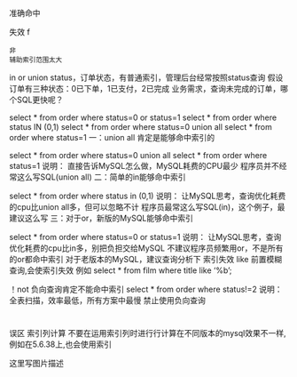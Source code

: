 

准确命中

失效  f
    
    非
    辅助索引范围太大




in or union
status，订单状态，有普通索引，管理后台经常按照status查询 
假设订单有三种状态：0已下单，1已支付，2已完成 
业务需求，查询未完成的订单，哪个SQL更快呢？

select * from order where status=0 or status=1
select * from order where status IN (0,1)
select * from order where status=0
union all
select * from order where status=1
一：union all 肯定是能够命中索引的

select * from order where status=0
union all
select * from order where status=1
说明：
直接告诉MySQL怎么做，MySQL耗费的CPU最少
程序员并不经常这么写SQL(union all)
二：简单的in能够命中索引

select * from order where status in (0,1)
说明：
让MySQL思考，查询优化耗费的cpu比union all多，但可以忽略不计
程序员最常这么写SQL(in)，这个例子，最建议这么写
三：对于or，新版的MySQL能够命中索引

select * from order where status=0 or status=1
说明：
让MySQL思考，查询优化耗费的cpu比in多，别把负担交给MySQL
不建议程序员频繁用or，不是所有的or都命中索引
对于老版本的MySQL，建议查询分析下
索引失效
like
前置模糊查询,会使索引失效 
例如 
select * from film where title like ‘%b’;

！not
负向查询肯定不能命中索引 
select * from order where status!=2 
说明： 
全表扫描，效率最低，所有方案中最慢 
禁止使用负向查询

#
误区
索引列计算
不要在运用索引列时进行行计算在不同版本的mysql效果不一样, 
例如在5.6.38上,也会使用索引

这里写图片描述

